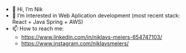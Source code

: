 - 👋 Hi, I’m Nik
- 👀 I’m interested in Web Aplication development (most recent stack: React + Java Spring + AWS)
- 📫 How to reach me:
  * https://www.linkedin.com/in/niklavs-meiers-654747103/ 
  * https://www.instagram.com/niklavsmeiers/

<!---
NiklavsM/NiklavsM is a ✨ special ✨ repository because its `README.md` (this file) appears on your GitHub profile.
You can click the Preview link to take a look at your changes.
--->
